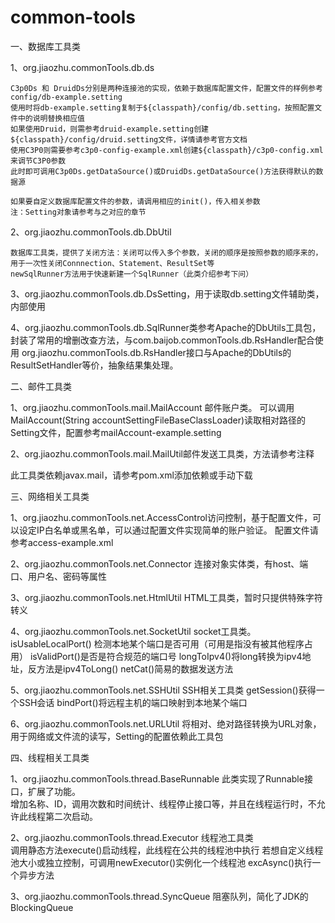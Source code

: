 common-tools
============

一、数据库工具类
  
  1、org.jiaozhu.commonTools.db.ds
		
	C3p0Ds 和 DruidDs分别是两种连接池的实现，依赖于数据库配置文件，配置文件的样例参考config/db-example.setting
	使用时将db-example.setting复制于${classpath}/config/db.setting，按照配置文件中的说明替换相应值
	如果使用Druid，则需参考druid-example.setting创建${classpath}/config/druid.setting文件，详情请参考官方文档
	使用C3P0则需要参考c3p0-config-example.xml创建${classpath}/c3p0-config.xml来调节C3P0参数
	此时即可调用C3p0Ds.getDataSource()或DruidDs.getDataSource()方法获得默认的数据源
		
	如果要自定义数据库配置文件的参数，请调用相应的init()，传入相关参数
	注：Setting对象请参考与之对应的章节
		
  2、org.jiaozhu.commonTools.db.DbUtil
		
	数据库工具类，提供了关闭方法：关闭可以传入多个参数，关闭的顺序是按照参数的顺序来的，用于一次性关闭Connnection、Statement、ResultSet等
	newSqlRunner方法用于快速新建一个SqlRunner（此类介绍参考下问）
		
  3、org.jiaozhu.commonTools.db.DsSetting，用于读取db.setting文件辅助类，内部使用
	
  4、org.jiaozhu.commonTools.db.SqlRunner类参考Apache的DbUtils工具包，封装了常用的增删改查方法，与com.baijob.commonTools.db.RsHandler配合使用
		org.jiaozhu.commonTools.db.RsHandler接口与Apache的DbUtils的ResultSetHandler等价，抽象结果集处理。
		
二、邮件工具类
	
   1、org.jiaozhu.commonTools.mail.MailAccount 邮件账户类。
		可以调用MailAccount(String accountSettingFileBaseClassLoader)读取相对路径的Setting文件，配置参考mailAccount-example.setting
		
   2、org.jiaozhu.commonTools.mail.MailUtil邮件发送工具类，方法请参考注释
	
   此工具类依赖javax.mail，请参考pom.xml添加依赖或手动下载
	
三、网络相关工具类
	
   1、org.jiaozhu.commonTools.net.AccessControl访问控制，基于配置文件，可以设定IP白名单或黑名单，可以通过配置文件实现简单的账户验证。
		配置文件请参考access-example.xml
	
   2、org.jiaozhu.commonTools.net.Connector 连接对象实体类，有host、端口、用户名、密码等属性
	
   3、org.jiaozhu.commonTools.net.HtmlUtil HTML工具类，暂时只提供特殊字符转义
	
   4、org.jiaozhu.commonTools.net.SocketUtil socket工具类。
		isUsableLocalPort() 检测本地某个端口是否可用（可用是指没有被其他程序占用）
		isValidPort()是否是符合规范的端口号
		longToIpv4()将long转换为ipv4地址，反方法是ipv4ToLong()
		netCat()简易的数据发送方法
		
   5、org.jiaozhu.commonTools.net.SSHUtil SSH相关工具类
		getSession()获得一个SSH会话
		bindPort()将远程主机的端口映射到本地某个端口
		
   6、org.jiaozhu.commonTools.net.URLUtil 将相对、绝对路径转换为URL对象，用于网络或文件流的读写，Setting的配置依赖此工具包
	
四、线程相关工具类

   1、org.jiaozhu.commonTools.thread.BaseRunnable 此类实现了Runnable接口，扩展了功能。		 
		 增加名称、ID，调用次数和时间统计、线程停止接口等，并且在线程运行时，不允许此线程第二次启动。

   2、org.jiaozhu.commonTools.thread.Executor 线程池工具类		
		调用静态方法execute()启动线程，此线程在公共的线程池中执行
		若想自定义线程池大小或独立控制，可调用newExecutor()实例化一个线程池
		excAsync()执行一个异步方法
	
   3、org.jiaozhu.commonTools.thread.SyncQueue 阻塞队列，简化了JDK的BlockingQueue
